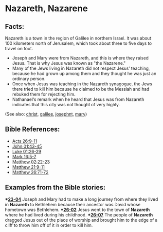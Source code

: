 # Nazareth, Nazarene #

## Facts: ##

Nazareth is a town in the region of Galilee in northern Israel. It was about 100 kilometers north of Jerusalem, which took about three to five days to travel on foot.

* Joseph and Mary were from Nazareth, and this is where they raised Jesus. That is why Jesus was known as "the Nazarene."
* Many of the Jews living in Nazareth did not respect Jesus' teaching, because he had grown up among them and they thought he was just an ordinary person.
* Once when Jesus was teaching in the Nazareth synagogue, the Jews there tried to kill him because he claimed to be the Messiah and had rebuked them for rejecting him.
* Nathanael's remark when he heard that Jesus was from Nazareth indicates that this city was not thought of very highly.

(See also: [christ](../kt/christ.md), [galilee](../other/galilee.md), [josephnt](../other/josephnt.md), [mary](../other/mary.md))

## Bible References: ##

* [Acts 26:9-11](https://door43.org/en/bible/notes/act/26/09)
* [John 01:43-45](https://door43.org/en/bible/notes/jhn/01/43)
* [Luke 01:26-29](https://door43.org/en/bible/notes/luk/01/26)
* [Mark 16:5-7](https://door43.org/en/bible/notes/mrk/16/05)
* [Matthew 02:22-23](https://door43.org/en/bible/notes/mat/02/22)
* [Matthew 21:9-11](https://door43.org/en/bible/notes/mat/21/09)
* [Matthew 26:71-72](https://door43.org/en/bible/notes/mat/26/71)

## Examples from the Bible stories: ##

  __*[23-04](https://door43.org/en/obs/notes/frames/23-04)__ Joseph and Mary had to make a long journey from where they lived in __Nazareth__ to Bethlehem because their ancestor was David whose hometown was Bethlehem.
  __*[26-02](https://door43.org/en/obs/notes/frames/26-02)__ Jesus went to the town of __Nazareth__ where he had lived during his childhood.
  __*[26-07](https://door43.org/en/obs/notes/frames/26-07)__ The people of __Nazareth__ dragged Jesus out of the place of worship and brought him to the edge of a cliff to throw him off of it in order to kill him.




